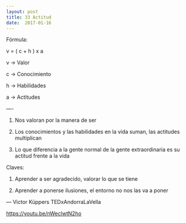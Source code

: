 ```yaml
---
layout: post
title: 33 Actitud
date:  2017-01-16
---
```



Fórmula:

v = ( c + h ) x a

v → Valor

c → Conocimiento

h → Habilidades

a → Actitudes

—-

1. Nos valoran por la manera de ser

2. Los conocimientos y las habilidades en la vida suman, las actitudes multiplican

3. Lo que diferencia a la gente normal de la gente extraordinaria es su actitud frente a la vida


Claves:

1. Aprender a ser agradecido, valorar lo que se tiene

2. Aprender a ponerse ilusiones, el entorno no nos las va a poner

— Victor Küppers
TEDxAndorraLaVella

https://youtu.be/nWecIwtN2ho

